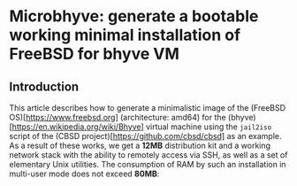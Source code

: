 # Microbhyve: generate a bootable working minimal installation of FreeBSD for bhyve VM

## Introduction

This article describes how to generate a minimalistic image of the (FreeBSD OS)[https://www.freebsd.org] (architecture: amd64) for the (bhyve)[https://en.wikipedia.org/wiki/Bhyve] virtual machine using the `jail2iso` script of the (CBSD project)[https://github.com/cbsd/cbsd] as an example. As a result of these works, we get a **12MB** distribution kit and a working network stack with the ability to remotely access via SSH, as well as a set of elementary Unix utilities. The consumption of RAM by such an installation in multi-user mode does not exceed **80MB**:

